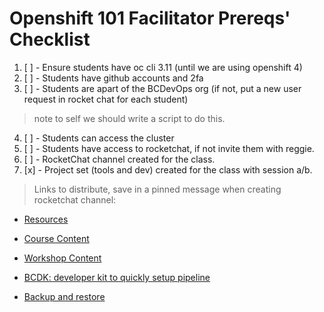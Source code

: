 # Openshift 101 Facilitator Prereqs' Checklist

1. [ ] - Ensure students have oc cli 3.11 (until we are using openshift 4)
2. [ ] - Students have github accounts and 2fa
3. [ ] - Students are apart of the BCDevOps org (if not, put a new user request in rocket chat for each student)
> note to self we should write a script to do this. 
4. [ ] - Students can access the cluster
5. [ ] - Students have access to rocketchat, if not invite them with reggie.
6. [ ] - RocketChat channel created for the class.
7. [x] - Project set (tools and dev) created for the class with session a/b.

> Links to distribute, save in a pinned message when creating rocketchat channel:
- [Resources](https://developer.gov.bc.ca)

- [Course Content](https://ocp101-content.pathfinder.gov.bc.ca/)

- [Workshop Content](https://ocp101-labs.pathfinder.gov.bc.ca/)

- [BCDK: developer kit to quickly setup pipeline](https://github.com/BCDevOps/bcdk)

- [Backup and restore](https://github.com/BCDevOps/backup-container)
